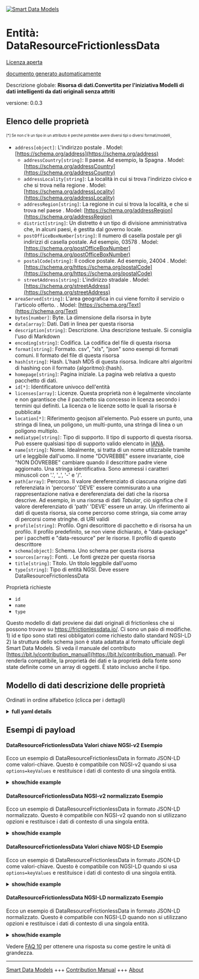 <!-- 10-Header -->  
[![Smart Data Models](https://smartdatamodels.org/wp-content/uploads/2022/01/SmartDataModels_logo.png "Logo")](https://smartdatamodels.org)  
Entità: DataResourceFrictionlessData  
====================================<!-- /10-Header -->  
<!-- 15-License -->  
[Licenza aperta](https://github.com/smart-data-models//dataModel.FrictionlessData/blob/master/DataResourceFrictionlessData/LICENSE.md)  
[documento generato automaticamente](https://docs.google.com/presentation/d/e/2PACX-1vTs-Ng5dIAwkg91oTTUdt8ua7woBXhPnwavZ0FxgR8BsAI_Ek3C5q97Nd94HS8KhP-r_quD4H0fgyt3/pub?start=false&loop=false&delayms=3000#slide=id.gb715ace035_0_60)  
<!-- /15-License -->  
<!-- 20-Description -->  
Descrizione globale: **Risorsa di dati.Convertita per l'iniziativa Modelli di dati intelligenti da dati originali senza attriti**  
versione: 0.0.3  
<!-- /20-Description -->  
<!-- 30-PropertiesList -->  

## Elenco delle proprietà  

<sup><sub>[*] Se non c'è un tipo in un attributo è perché potrebbe avere diversi tipi o diversi formati/modelli</sub></sup>.  
- `address[object]`: L'indirizzo postale  . Model: [https://schema.org/address](https://schema.org/address)	- `addressCountry[string]`: Il paese. Ad esempio, la Spagna  . Model: [https://schema.org/addressCountry](https://schema.org/addressCountry)  
	- `addressLocality[string]`: La località in cui si trova l'indirizzo civico e che si trova nella regione  . Model: [https://schema.org/addressLocality](https://schema.org/addressLocality)  
	- `addressRegion[string]`: La regione in cui si trova la località, e che si trova nel paese  . Model: [https://schema.org/addressRegion](https://schema.org/addressRegion)  
	- `district[string]`: Un distretto è un tipo di divisione amministrativa che, in alcuni paesi, è gestita dal governo locale.    
	- `postOfficeBoxNumber[string]`: Il numero di casella postale per gli indirizzi di casella postale. Ad esempio, 03578  . Model: [https://schema.org/postOfficeBoxNumber](https://schema.org/postOfficeBoxNumber)  
	- `postalCode[string]`: Il codice postale. Ad esempio, 24004  . Model: [https://schema.org/https://schema.org/postalCode](https://schema.org/https://schema.org/postalCode)  
	- `streetAddress[string]`: L'indirizzo stradale  . Model: [https://schema.org/streetAddress](https://schema.org/streetAddress)  
- `areaServed[string]`: L'area geografica in cui viene fornito il servizio o l'articolo offerto.  . Model: [https://schema.org/Text](https://schema.org/Text)- `bytes[number]`: Byte. La dimensione della risorsa in byte  - `data[array]`: Dati. Dati in linea per questa risorsa  - `description[string]`: Descrizione. Una descrizione testuale. Si consiglia l'uso di Markdown  - `encoding[string]`: Codifica. La codifica del file di questa risorsa  - `format[string]`: Formato. csv", "xls", "json" sono esempi di formati comuni. Il formato del file di questa risorsa  - `hash[string]`: Hash. L'hash MD5 di questa risorsa. Indicare altri algoritmi di hashing con il formato {algoritmo}:{hash}.  - `homepage[string]`: Pagina iniziale. La pagina web relativa a questo pacchetto di dati.  - `id[*]`: Identificatore univoco dell'entità  - `licenses[array]`: Licenze. Questa proprietà non è legalmente vincolante e non garantisce che il pacchetto sia concesso in licenza secondo i termini qui definiti. La licenza o le licenze sotto le quali la risorsa è pubblicata  - `location[*]`: Riferimento geojson all'elemento. Può essere un punto, una stringa di linea, un poligono, un multi-punto, una stringa di linea o un poligono multiplo.  - `mediatype[string]`: Tipo di supporto. Il tipo di supporto di questa risorsa. Può essere qualsiasi tipo di supporto valido elencato in [IANA](https://www.iana.org/assignments/media-types/media-types.xhtml).  - `name[string]`: Nome. Idealmente, si tratta di un nome utilizzabile tramite url e leggibile dall'uomo. Il nome "DOVREBBE" essere invariante, cioè "NON DOVREBBE" cambiare quando il descrittore padre viene aggiornato. Una stringa identificativa. Sono ammessi i caratteri minuscoli con '.', '_', '-' e '/'.  - `path[array]`: Percorso. Il valore dereferenziato di ciascuna origine dati referenziata in 'percorso' 'DEVE' essere commisurato a una rappresentazione nativa e dereferenziata dei dati che la risorsa descrive. Ad esempio, in una risorsa di dati *Tabular*, ciò significa che il valore dereferenziato di 'path' 'DEVE' essere un array. Un riferimento ai dati di questa risorsa, sia come percorso come stringa, sia come array di percorsi come stringhe. di URI validi  - `profile[string]`: Profilo. Ogni descrittore di pacchetto e di risorsa ha un profilo. Il profilo predefinito, se non viene dichiarato, è "data-package" per i pacchetti e "data-resource" per le risorse. Il profilo di questo descrittore  - `schema[object]`: Schema. Uno schema per questa risorsa  - `sources[array]`: Fonti. . Le fonti grezze per questa risorsa  - `title[string]`: Titolo. Un titolo leggibile dall'uomo  - `type[string]`: Tipo di entità NGSI. Deve essere DataResourceFrictionlessData  <!-- /30-PropertiesList -->  
<!-- 35-RequiredProperties -->  
Proprietà richieste  
- `id`  - `name`  - `type`  <!-- /35-RequiredProperties -->  
<!-- 40-RequiredProperties -->  
Questo modello di dati proviene dai dati originali di frictionless che si possono trovare su https://frictionlessdata.io/. Ci sono un paio di modifiche. 1) id e tipo sono stati resi obbligatori come richiesto dallo standard NGSI-LD 2) la struttura dello schema json è stata adattata al formato ufficiale degli Smart Data Models. Si veda il manuale del contributo [https://bit.ly/contribution_manual](https://bit.ly/contribution_manual). Per renderla compatibile, la proprietà dei dati e la proprietà della fonte sono state definite come un array di oggetti. È stato incluso anche il tipo.  
<!-- /40-RequiredProperties -->  
<!-- 50-DataModelHeader -->  
## Modello di dati descrizione delle proprietà  
Ordinati in ordine alfabetico (clicca per i dettagli)  
<!-- /50-DataModelHeader -->  
<!-- 60-ModelYaml -->  
<details><summary><strong>full yaml details</strong></summary>    
```yaml  
DataResourceFrictionlessData:    
  description: Data Resource.Converted for Smart Data Models initiative from original frictionless data    
  properties:    
    address:    
      description: The mailing address    
      properties:    
        addressCountry:    
          description: 'The country. For example, Spain'    
          type: string    
          x-ngsi:    
            model: https://schema.org/addressCountry    
            type: Property    
        addressLocality:    
          description: 'The locality in which the street address is, and which is in the region'    
          type: string    
          x-ngsi:    
            model: https://schema.org/addressLocality    
            type: Property    
        addressRegion:    
          description: 'The region in which the locality is, and which is in the country'    
          type: string    
          x-ngsi:    
            model: https://schema.org/addressRegion    
            type: Property    
        district:    
          description: 'A district is a type of administrative division that, in some countries, is managed by the local government'    
          type: string    
          x-ngsi:    
            type: Property    
        postOfficeBoxNumber:    
          description: 'The post office box number for PO box addresses. For example, 03578'    
          type: string    
          x-ngsi:    
            model: https://schema.org/postOfficeBoxNumber    
            type: Property    
        postalCode:    
          description: 'The postal code. For example, 24004'    
          type: string    
          x-ngsi:    
            model: https://schema.org/https://schema.org/postalCode    
            type: Property    
        streetAddress:    
          description: The street address    
          type: string    
          x-ngsi:    
            model: https://schema.org/streetAddress    
            type: Property    
        streetNr:    
          description: Number identifying a specific property on a public street    
          type: string    
          x-ngsi:    
            type: Property    
      type: object    
      x-ngsi:    
        model: https://schema.org/address    
        type: Property    
    areaServed:    
      description: The geographic area where a service or offered item is provided    
      type: string    
      x-ngsi:    
        model: https://schema.org/Text    
        type: Property    
    bytes:    
      description: Bytes. The size of this resource in bytes    
      type: number    
      x-ngsi:    
        type: Property    
    data:    
      description: Data. Inline data for this resource    
      items:    
        type: object    
      type: array    
      x-ngsi:    
        type: Property    
    description:    
      description: Description. A text description. Markdown is encouraged    
      type: string    
      x-ngsi:    
        type: Property    
    encoding:    
      description: Encoding. The file encoding of this resource    
      type: string    
      x-ngsi:    
        type: Property    
    format:    
      description: 'Format. ''csv'', ''xls'', ''json'' are examples of common formats. The file format of this resource'    
      type: string    
      x-ngsi:    
        type: Property    
    hash:    
      description: 'Hash. The MD5 hash of this resource. Indicate other hashing algorithms with the {algorithm}:{hash} format'    
      pattern: ^([^:]+:[a-fA-F0-9]+|[a-fA-F0-9]{32}|)$    
      type: string    
      x-ngsi:    
        type: Property    
    homepage:    
      description: Home Page. The home on the web that is related to this data package    
      type: string    
      x-ngsi:    
        type: Property    
    id:    
      anyOf:    
        - description: Identifier format of any NGSI entity    
          maxLength: 256    
          minLength: 1    
          pattern: ^[\w\-\.\{\}\$\+\*\[\]`|~^@!,:\\]+$    
          type: string    
          x-ngsi:    
            type: Property    
        - description: Identifier format of any NGSI entity    
          format: uri    
          type: string    
          x-ngsi:    
            type: Property    
      description: Unique identifier of the entity    
      x-ngsi:    
        type: Property    
    licenses:    
      description: Licenses. This property is not legally binding and does not guarantee that the package is licensed under the terms defined herein. The license(s) under which the resource is published    
      items:    
        properties:    
          name:    
            type: string    
          path:    
            type: string    
          title:    
            type: string    
        type: object    
      minItems: 1    
      type: array    
      x-ngsi:    
        type: Property    
    location:    
      description: 'Geojson reference to the item. It can be Point, LineString, Polygon, MultiPoint, MultiLineString or MultiPolygon'    
      oneOf:    
        - description: Geojson reference to the item. Point    
          properties:    
            bbox:    
              items:    
                type: number    
              minItems: 4    
              type: array    
            coordinates:    
              items:    
                type: number    
              minItems: 2    
              type: array    
            type:    
              enum:    
                - Point    
              type: string    
          required:    
            - type    
            - coordinates    
          title: GeoJSON Point    
          type: object    
          x-ngsi:    
            type: GeoProperty    
        - description: Geojson reference to the item. LineString    
          properties:    
            bbox:    
              items:    
                type: number    
              minItems: 4    
              type: array    
            coordinates:    
              items:    
                items:    
                  type: number    
                minItems: 2    
                type: array    
              minItems: 2    
              type: array    
            type:    
              enum:    
                - LineString    
              type: string    
          required:    
            - type    
            - coordinates    
          title: GeoJSON LineString    
          type: object    
          x-ngsi:    
            type: GeoProperty    
        - description: Geojson reference to the item. Polygon    
          properties:    
            bbox:    
              items:    
                type: number    
              minItems: 4    
              type: array    
            coordinates:    
              items:    
                items:    
                  items:    
                    type: number    
                  minItems: 2    
                  type: array    
                minItems: 4    
                type: array    
              type: array    
            type:    
              enum:    
                - Polygon    
              type: string    
          required:    
            - type    
            - coordinates    
          title: GeoJSON Polygon    
          type: object    
          x-ngsi:    
            type: GeoProperty    
        - description: Geojson reference to the item. MultiPoint    
          properties:    
            bbox:    
              items:    
                type: number    
              minItems: 4    
              type: array    
            coordinates:    
              items:    
                items:    
                  type: number    
                minItems: 2    
                type: array    
              type: array    
            type:    
              enum:    
                - MultiPoint    
              type: string    
          required:    
            - type    
            - coordinates    
          title: GeoJSON MultiPoint    
          type: object    
          x-ngsi:    
            type: GeoProperty    
        - description: Geojson reference to the item. MultiLineString    
          properties:    
            bbox:    
              items:    
                type: number    
              minItems: 4    
              type: array    
            coordinates:    
              items:    
                items:    
                  items:    
                    type: number    
                  minItems: 2    
                  type: array    
                minItems: 2    
                type: array    
              type: array    
            type:    
              enum:    
                - MultiLineString    
              type: string    
          required:    
            - type    
            - coordinates    
          title: GeoJSON MultiLineString    
          type: object    
          x-ngsi:    
            type: GeoProperty    
        - description: Geojson reference to the item. MultiLineString    
          properties:    
            bbox:    
              items:    
                type: number    
              minItems: 4    
              type: array    
            coordinates:    
              items:    
                items:    
                  items:    
                    items:    
                      type: number    
                    minItems: 2    
                    type: array    
                  minItems: 4    
                  type: array    
                type: array    
              type: array    
            type:    
              enum:    
                - MultiPolygon    
              type: string    
          required:    
            - type    
            - coordinates    
          title: GeoJSON MultiPolygon    
          type: object    
          x-ngsi:    
            type: GeoProperty    
      x-ngsi:    
        type: GeoProperty    
    mediatype:    
      description: 'Media Type. The media type of this resource. Can be any valid media type listed with [IANA](https://www.iana.org/assignments/media-types/media-types.xhtml)'    
      type: string    
      x-ngsi:    
        type: Property    
    name:    
      description: 'Name. This is ideally a url-usable and human-readable name. Name ''SHOULD'' be invariant, meaning it ''SHOULD NOT'' change when its parent descriptor is updated. An identifier string. Lower case characters with ''.'', ''_'', ''-'' and ''/'' are allowed'    
      type: string    
      x-ngsi:    
        type: Property    
    path:    
      description: 'Path. The dereferenced value of each referenced data source in ''path'' ''MUST'' be commensurate with a native, dereferenced representation of the data the resource describes. For example, in a *Tabular* Data Resource, this means that the dereferenced value of ''path'' ''MUST'' be an array. A reference to the data for this resource, as either a path as a string, or an array of paths as strings. of valid URIs'    
      items:    
        type: string    
      minItems: 1    
      type: array    
      x-ngsi:    
        type: Property    
    profile:    
      description: 'Profile. Every Package and Resource descriptor has a profile. The default profile, if none is declared, is ''data-package'' for Package and ''data-resource'' for Resource. The profile of this descriptor'    
      type: string    
      x-ngsi:    
        type: Property    
    schema:    
      description: Schema. A schema for this resource    
      type: object    
      x-ngsi:    
        type: Property    
    sources:    
      description: Sources. . The raw sources for this resource    
      items:    
        properties:    
          email:    
            format: idn-email    
            type: string    
          path:    
            type: string    
          title:    
            type: string    
        type: object    
      type: array    
      x-ngsi:    
        type: Property    
    title:    
      description: Title. A human-readable title    
      type: string    
      x-ngsi:    
        type: Property    
    type:    
      description: NGSI Entity type. It has to be DataResourceFrictionlessData    
      enum:    
        - DataResourceFrictionlessData    
      type: string    
      x-ngsi:    
        type: Property    
  required:    
    - name    
    - id    
    - type    
  type: object    
  x-derived-from: ""    
  x-disclaimer: 'Redistribution and use in source and binary forms, with or without modification, are permitted  provided that the license conditions are met. Copyleft (c) 2022 Contributors to Smart Data Models Program'    
  x-license-url: https://github.com/smart-data-models/dataModel.FrictionlessData/blob/master/DataResourceFrictionlessData/LICENSE.md    
  x-model-schema: ""    
  x-model-tags: SDG    
  x-version: 0.0.3    
```  
</details>    
<!-- /60-ModelYaml -->  
<!-- 70-MiddleNotes -->  
<!-- /70-MiddleNotes -->  
<!-- 80-Examples -->  
## Esempi di payload  
#### DataResourceFrictionlessData Valori chiave NGSI-v2 Esempio  
Ecco un esempio di DataResourceFrictionlessData in formato JSON-LD come valori-chiave. Questo è compatibile con NGSI-v2 quando si usa `options=keyValues` e restituisce i dati di contesto di una singola entità.  
<details><summary><strong>show/hide example</strong></summary>    
```json  
{  
  "id": "urn:ngsi-ld:dataresource:AECS:1234",  
  "type": "DataResourceFrictionlessData",  
  "bytes": 2082,  
  "data": [  
    {},  
    {}  
  ],  
  "description": "My favourite data about the solar system.",  
  "encoding": "utf-8",  
  "format": "csv",  
  "hash": "SHA256:5262f12512590031bbcc9a430452bfd75c2791ad6771320bb4b5728bfb78c4d0",  
  "homepage": "https://smartdatamodels.org",  
  "licenses": [  
    {  
      "name": "CC-BY",  
      "title": "creative commons attribution",  
      "path": "https://creativecommons.org/licenses/by/4.0/deed.en"  
    },  
    {  
      "name": "odc-pddl-1.0",  
      "path": "http://opendatacommons.org/licenses/pddl/",  
      "title": "Open Data Commons Public Domain Dedication and License v1.0"  
    }  
  ],  
  "mediatype": "text/csv",  
  "name": "solar-system",  
  "path": [  
    "http://example.com/solar-system.csv"  
  ],  
  "profile": "tabular-data-package",  
  "schema": {  
  },  
  "sources": [  
    {  
      "title": "Venus",  
      "path": "https://smartdatamodels.org/venus",  
      "email": "venus@smartdatamodels.org"  
    },  
    {  
      "title": "Jupiter",  
      "path": "https://smartdatamodels.org/jupiter",  
      "email": "jupiter@smartdatamodels.org"  
    }  
  ],  
  "title": "The Solar System"  
}  
```  
</details>  
#### DataResourceFrictionlessData NGSI-v2 normalizzato Esempio  
Ecco un esempio di DataResourceFrictionlessData in formato JSON-LD normalizzato. Questo è compatibile con NGSI-v2 quando non si utilizzano opzioni e restituisce i dati di contesto di una singola entità.  
<details><summary><strong>show/hide example</strong></summary>    
```json  
{  
  "id": "urn:ngsi-ld:dataresource:AECS:1234",  
  "type": "DataResourceFrictionlessData",  
  "bytes": {  
    "type": "number",  
    "value": 2082  
  },  
  "data": {  
    "type": "array",  
    "value": [  
      {},  
      {}  
    ]  
  },  
  "description": {  
    "type": "Text",  
    "value": "My favourite data about the solar system."  
  },  
  "encoding": {  
    "type": "Text",  
    "value": "utf-8"  
  },  
  "format": {  
    "type": "Text",  
    "value": "csv"  
  },  
  "hash": {  
    "type": "Text",  
    "value": "SHA256:5262f12512590031bbcc9a430452bfd75c2791ad6771320bb4b5728bfb78c4d0"  
  },  
  "homepage": {  
    "type": "Text",  
    "value": "https://smartdatamodels.org"  
  },  
  "licenses": {  
    "type": "array",  
    "value": [  
      {  
        "name": "CC-BY",  
        "title": "creative commons attribution",  
        "path": "https://creativecommons.org/licenses/by/4.0/deed.en"  
      },  
      {  
        "name": "odc-pddl-1.0",  
        "path": "http://opendatacommons.org/licenses/pddl/",  
        "title": "Open Data Commons Public Domain Dedication and License v1.0"  
      }  
    ]  
  },  
  "mediatype": {  
    "type": "Text",  
    "value": "text/csv"  
  },  
  "name": {  
    "type": "Text",  
    "value": "solar-system"  
  },  
  "path": {  
    "type": "array",  
    "value": [  
      "http://example.com/solar-system.csv"  
    ]  
  },  
  "profile": {  
    "type": "Text",  
    "value": "tabular-data-package"  
  },  
  "schema": {  
    "type": "object",  
    "value": {}  
  },  
  "sources": {  
    "type": "array",  
    "value": [  
      {  
        "title": "Venus",  
        "path": "https://smartdatamodels.org/venus",  
        "email": "venus@smartdatamodels.org"  
      },  
      {  
        "title": "Jupiter",  
        "path": "https://smartdatamodels.org/jupiter",  
        "email": "jupiter@smartdatamodels.org"  
      }  
    ]  
  },  
  "title": {  
    "type": "Text",  
    "value": "The Solar System"  
  }  
}  
```  
</details>  
#### DataResourceFrictionlessData Valori chiave NGSI-LD Esempio  
Ecco un esempio di DataResourceFrictionlessData in formato JSON-LD come valori-chiave. Questo è compatibile con NGSI-LD quando si usa `options=keyValues` e restituisce i dati di contesto di una singola entità.  
<details><summary><strong>show/hide example</strong></summary>    
```json  
{  
    "id": "urn:ngsi-ld:dataresource:AECS:1234",  
    "type": "DataResourceFrictionlessData",  
    "bytes": 2082,  
    "data": [  
        {},  
        {}  
    ],  
    "description": "My favourite data about the solar system.",  
    "encoding": "utf-8",  
    "format": "csv",  
    "hash": "SHA256:5262f12512590031bbcc9a430452bfd75c2791ad6771320bb4b5728bfb78c4d0",  
    "homepage": "https://smartdatamodels.org",  
    "licenses": [  
        {  
            "name": "CC-BY",  
            "title": "creative commons attribution",  
            "path": "https://creativecommons.org/licenses/by/4.0/deed.en"  
        },  
        {  
            "name": "odc-pddl-1.0",  
            "path": "http://opendatacommons.org/licenses/pddl/",  
            "title": "Open Data Commons Public Domain Dedication and License v1.0"  
        }  
    ],  
    "mediatype": "text/csv",  
    "name": "solar-system",  
    "path": [  
        "http://example.com/solar-system.csv"  
    ],  
    "profile": "tabular-data-package",  
    "schema": {},  
    "sources": [  
        {  
            "title": "Venus",  
            "path": "https://smartdatamodels.org/venus",  
            "email": "venus@smartdatamodels.org"  
        },  
        {  
            "title": "Jupiter",  
            "path": "https://smartdatamodels.org/jupiter",  
            "email": "jupiter@smartdatamodels.org"  
        }  
    ],  
    "title": "The Solar System",  
    "@context": [  
        "https://smartdatamodels.org/context.jsonld",  
        "https://raw.githubusercontent.com/smart-data-models/dataModel.FrictionlessData/master/context.jsonld"  
    ]  
}  
```  
</details>  
#### DataResourceFrictionlessData NGSI-LD normalizzato Esempio  
Ecco un esempio di DataResourceFrictionlessData in formato JSON-LD normalizzato. Questo è compatibile con NGSI-LD quando non si utilizzano opzioni e restituisce i dati di contesto di una singola entità.  
<details><summary><strong>show/hide example</strong></summary>    
```json  
{  
    "id": "urn:ngsi-ld:dataresource:AECS:1234",  
    "type": "DataResourceFrictionlessData",  
    "bytes": {  
        "type": "Property",  
        "value": 2082  
    },  
    "data": {  
        "type": "Property",  
        "value": [  
            {},  
            {}  
        ]  
    },  
    "description": {  
        "type": "Property",  
        "value": "My favourite data about the solar system."  
    },  
    "encoding": {  
        "type": "Property",  
        "value": "utf-8"  
    },  
    "format": {  
        "type": "Property",  
        "value": "csv"  
    },  
    "hash": {  
        "type": "Property",  
        "value": "SHA256:5262f12512590031bbcc9a430452bfd75c2791ad6771320bb4b5728bfb78c4d0"  
    },  
    "homepage": {  
        "type": "Property",  
        "value": "https://smartdatamodels.org"  
    },  
    "licenses": {  
        "type": "Property",  
        "value": [  
            {  
                "name": "CC-BY",  
                "title": "creative commons attribution",  
                "path": "https://creativecommons.org/licenses/by/4.0/deed.en"  
            },  
            {  
                "name": "odc-pddl-1.0",  
                "path": "http://opendatacommons.org/licenses/pddl/",  
                "title": "Open Data Commons Public Domain Dedication and License v1.0"  
            }  
        ]  
    },  
    "mediatype": {  
        "type": "Property",  
        "value": "text/csv"  
    },  
    "name": {  
        "type": "Property",  
        "value": "solar-system"  
    },  
    "path": {  
        "type": "Property",  
        "value": [  
            "http://example.com/solar-system.csv"  
        ]  
    },  
    "profile": {  
        "type": "Property",  
        "value": "tabular-data-package"  
    },  
    "schema": {  
        "type": "Property",  
        "value": {}  
    },  
    "sources": {  
        "type": "Property",  
        "value": [  
            {  
                "title": "Venus",  
                "path": "https://smartdatamodels.org/venus",  
                "email": "venus@smartdatamodels.org"  
            },  
            {  
                "title": "Jupiter",  
                "path": "https://smartdatamodels.org/jupiter",  
                "email": "jupiter@smartdatamodels.org"  
            }  
        ]  
    },  
    "title": {  
        "type": "Property",  
        "value": "The Solar System"  
    },  
    "@context": [  
        "https://smartdatamodels.org/context.jsonld",  
        "https://raw.githubusercontent.com/smart-data-models/dataModel.FrictionlessData/master/context.jsonld"  
    ]  
}  
```  
</details><!-- /80-Examples -->  
<!-- 90-FooterNotes -->  
<!-- /90-FooterNotes -->  
<!-- 95-Units -->  
Vedere [FAQ 10](https://smartdatamodels.org/index.php/faqs/) per ottenere una risposta su come gestire le unità di grandezza.  
<!-- /95-Units -->  
<!-- 97-LastFooter -->  
---  
[Smart Data Models](https://smartdatamodels.org) +++ [Contribution Manual](https://bit.ly/contribution_manual) +++ [About](https://bit.ly/Introduction_SDM)<!-- /97-LastFooter -->  
